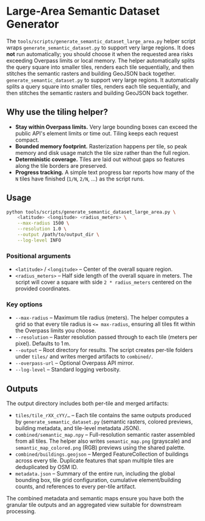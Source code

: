 # Large-Area Semantic Dataset Generator

The `tools/scripts/generate_semantic_dataset_large_area.py` helper script wraps
`generate_semantic_dataset.py` to support very large regions. It does **not**
run automatically; you should choose it when the requested area risks exceeding
Overpass limits or local memory. The helper automatically splits the query
square into smaller tiles, renders each tile sequentially, and then stitches the
semantic rasters and building GeoJSON back together.
`generate_semantic_dataset.py` to support very large regions. It automatically
splits a query square into smaller tiles, renders each tile sequentially, and
then stitches the semantic rasters and building GeoJSON back together.

## Why use the tiling helper?

- **Stay within Overpass limits.** Very large bounding boxes can exceed the
  public API's element limits or time out. Tiling keeps each request compact.
- **Bounded memory footprint.** Rasterization happens per tile, so peak memory
  and disk usage match the tile size rather than the full region.
- **Deterministic coverage.** Tiles are laid out without gaps so features along
  the tile borders are preserved.
- **Progress tracking.** A simple text progress bar reports how many of the
  `N` tiles have finished (`1/N`, `2/N`, …) as the script runs.

## Usage

```bash
python tools/scripts/generate_semantic_dataset_large_area.py \
    <latitude> <longitude> <radius_meters> \
    --max-radius 1500 \
    --resolution 1.0 \
    --output /path/to/output_dir \
    --log-level INFO
```

### Positional arguments

- `<latitude>` / `<longitude>` – Center of the overall square region.
- `<radius_meters>` – Half side length of the overall square in meters. The
  script will cover a square with side `2 * radius_meters` centered on the
  provided coordinates.

### Key options

- `--max-radius` – Maximum tile radius (meters). The helper computes a grid so
  that every tile radius is `<= max-radius`, ensuring all tiles fit within the
  Overpass limits you choose.
- `--resolution` – Raster resolution passed through to each tile (meters per
  pixel). Defaults to 1 m.
- `--output` – Root directory for results. The script creates per-tile folders
  under `tiles/` and writes merged artifacts to `combined/`.
- `--overpass-url` – Optional Overpass API mirror.
- `--log-level` – Standard logging verbosity.

## Outputs

The output directory includes both per-tile and merged artifacts:

- `tiles/tile_rXX_cYY/…` – Each tile contains the same outputs produced by
  `generate_semantic_dataset.py` (semantic rasters, colored previews, building
  metadata, and tile-level metadata JSON).
- `combined/semantic_map.npy` – Full-resolution semantic raster assembled from
  all tiles. The helper also writes `semantic_map.png` (grayscale) and
  `semantic_map_colored.png` (RGB) previews using the shared palette.
- `combined/buildings.geojson` – Merged FeatureCollection of buildings across
  every tile. Duplicate features that span multiple tiles are deduplicated by
  OSM ID.
- `metadata.json` – Summary of the entire run, including the global bounding
  box, tile grid configuration, cumulative element/building counts, and
  references to every per-tile artifact.

The combined metadata and semantic maps ensure you have both the granular tile
outputs and an aggregated view suitable for downstream processing.
